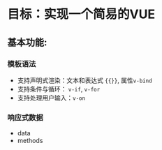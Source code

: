 # 目标：实现一个简易的VUE

## 基本功能:
### 模板语法
  * 支持声明式渲染：文本和表达式 `{{}}`, 属性`v-bind`
  * 支持条件与循环： `v-if`, `v-for`
  * 支持处理用户输入：`v-on`
### 响应式数据
  * data
  * methods